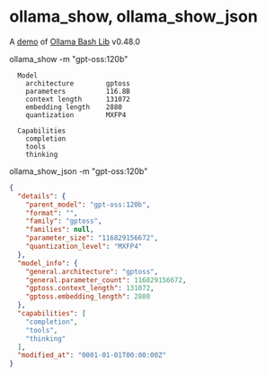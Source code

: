 # ollama_show, ollama_show_json

A [demo](../README.md#demos) of [Ollama Bash Lib](https://github.com/attogram/ollama-bash-lib) v0.48.0

ollama_show -m "gpt-oss:120b"

```
  Model
    architecture        gptoss    
    parameters          116.8B    
    context length      131072    
    embedding length    2880      
    quantization        MXFP4     

  Capabilities
    completion    
    tools         
    thinking      

```


ollama_show_json -m "gpt-oss:120b"

```json
{
  "details": {
    "parent_model": "gpt-oss:120b",
    "format": "",
    "family": "gptoss",
    "families": null,
    "parameter_size": "116829156672",
    "quantization_level": "MXFP4"
  },
  "model_info": {
    "general.architecture": "gptoss",
    "general.parameter_count": 116829156672,
    "gptoss.context_length": 131072,
    "gptoss.embedding_length": 2880
  },
  "capabilities": [
    "completion",
    "tools",
    "thinking"
  ],
  "modified_at": "0001-01-01T00:00:00Z"
}
```
